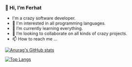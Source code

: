 ### 👋 Hi, I’m Ferhat
- I'm a crazy software developer.
- 👀 I'm interested in all programming languages.
- 🌱 I’m currently learning everything.
- 💞️ I’m looking to collaborate on all kinds of crazy projects.
- 📫 How to reach me ...


[![Anurag's GitHub stats](https://github-readme-stats.vercel.app/api?username=HoOuouinKyouma)](https://github.com/HoOuouinKyouma/github-readme-stats)

[![Top Langs](https://github-readme-stats.vercel.app/api/top-langs/?username=HoOuouinKyouma&langs_count=10)](https://github.com/HoOuouinKyouma/github-readme-stats)
